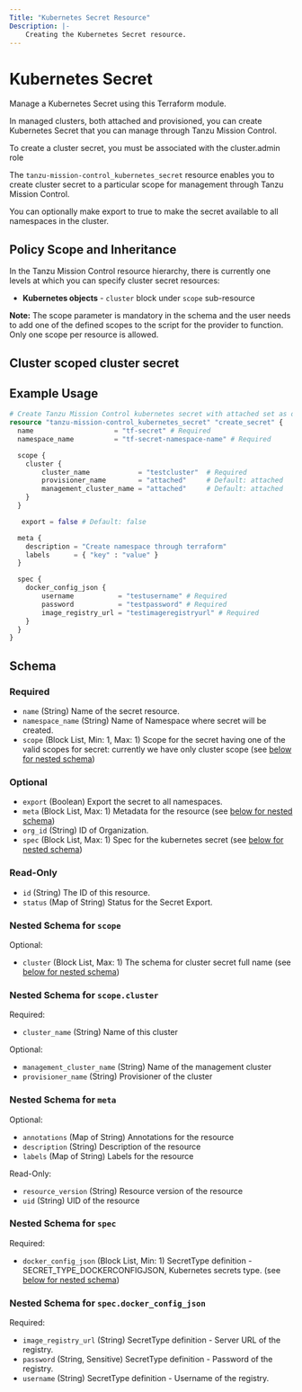 ```yaml
---
Title: "Kubernetes Secret Resource"
Description: |-
    Creating the Kubernetes Secret resource.
---
```


# Kubernetes Secret

Manage a Kubernetes Secret using this Terraform module.

In managed clusters, both attached and provisioned, you can create Kubernetes Secret that you can manage through Tanzu Mission Control.

To create a cluster secret, you must be associated with the cluster.admin role

The `tanzu-mission-control_kubernetes_secret` resource enables you to create cluster secret to a particular scope for management through Tanzu Mission Control.

You can optionally make export to true to make the secret available to all namespaces in the cluster.

[cluster Secret]: https://docs.vmware.com/en/VMware-Tanzu-Mission-Control/services/tanzumc-using/GUID-BBE2404D-C2EE-41C7-B639-C0322783A74D.html

[export secret to all namespaces]: https://docs.vmware.com/en/VMware-Tanzu-Mission-Control/services/tanzumc-using/GUID-B0A72F72-4216-4869-B293-6802368B11D2.html

## Policy Scope and Inheritance

In the Tanzu Mission Control resource hierarchy, there is currently one levels at which you can specify cluster secret resources:
- **Kubernetes objects** - `cluster` block under `scope` sub-resource   

**Note:**
The scope parameter is mandatory in the schema and the user needs to add one of the defined scopes to the script for the provider to function.
Only one scope per resource is allowed.

## Cluster scoped cluster secret

## Example Usage

```terraform
# Create Tanzu Mission Control kubernetes secret with attached set as default value.
resource "tanzu-mission-control_kubernetes_secret" "create_secret" {
  name                    = "tf-secret" # Required
  namespace_name          = "tf-secret-namespace-name" # Required 

  scope {
    cluster {
        cluster_name            = "testcluster"  # Required
        provisioner_name        = "attached"     # Default: attached
        management_cluster_name = "attached"     # Default: attached
    }
  }

   export = false # Default: false

  meta {
    description = "Create namespace through terraform"
    labels      = { "key" : "value" }
  }

  spec {
    docker_config_json {
        username           = "testusername" # Required
        password           = "testpassword" # Required
        image_registry_url = "testimageregistryurl" # Required
    }
  }
}
```

<!-- schema generated by tfplugindocs -->
## Schema

### Required

- `name` (String) Name of the secret resource.
- `namespace_name` (String) Name of Namespace where secret will be created.
- `scope` (Block List, Min: 1, Max: 1) Scope for the secret having one of the valid scopes for secret: currently we have only cluster scope (see [below for nested schema](#nestedblock--scope))

### Optional

- `export` (Boolean) Export the secret to all namespaces.
- `meta` (Block List, Max: 1) Metadata for the resource (see [below for nested schema](#nestedblock--meta))
- `org_id` (String) ID of Organization.
- `spec` (Block List, Max: 1) Spec for the kubernetes secret (see [below for nested schema](#nestedblock--spec))

### Read-Only

- `id` (String) The ID of this resource.
- `status` (Map of String) Status for the Secret Export.

<a id="nestedblock--scope"></a>
### Nested Schema for `scope`

Optional:

- `cluster` (Block List, Max: 1) The schema for cluster secret full name (see [below for nested schema](#nestedblock--scope--cluster))

<a id="nestedblock--scope--cluster"></a>
### Nested Schema for `scope.cluster`

Required:

- `cluster_name` (String) Name of this cluster

Optional:

- `management_cluster_name` (String) Name of the management cluster
- `provisioner_name` (String) Provisioner of the cluster



<a id="nestedblock--meta"></a>
### Nested Schema for `meta`

Optional:

- `annotations` (Map of String) Annotations for the resource
- `description` (String) Description of the resource
- `labels` (Map of String) Labels for the resource

Read-Only:

- `resource_version` (String) Resource version of the resource
- `uid` (String) UID of the resource


<a id="nestedblock--spec"></a>
### Nested Schema for `spec`

Required:

- `docker_config_json` (Block List, Min: 1) SecretType definition - SECRET_TYPE_DOCKERCONFIGJSON, Kubernetes secrets type. (see [below for nested schema](#nestedblock--spec--docker_config_json))

<a id="nestedblock--spec--docker_config_json"></a>
### Nested Schema for `spec.docker_config_json`

Required:

- `image_registry_url` (String) SecretType definition - Server URL of the registry.
- `password` (String, Sensitive) SecretType definition - Password of the registry.
- `username` (String) SecretType definition - Username of the registry.